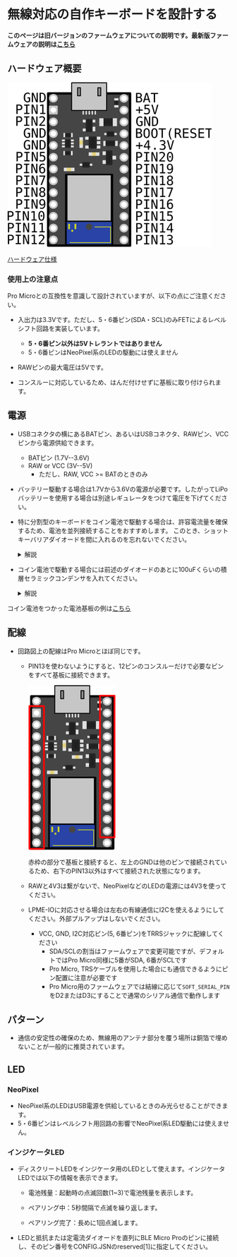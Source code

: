 # 無線対応の自作キーボードを設計する

**このページは旧バージョンのファームウェアについての説明です。最新版ファームウェアの説明は[こちら](../v1/README.md)**

## ハードウェア概要

![connection](img/ble_micro_pro.svg)

[ハードウェア仕様](features.md#ハードウェア仕様)

### 使用上の注意点

Pro Microとの互換性を意識して設計されていますが、以下の点にご注意ください。

- 入出力は3.3Vです。ただし、5・6番ピン(SDA・SCL)のみFETによるレベルシフト回路を実装しています。
  - **5・6番ピン以外は5Vトレラントではありません**
  - 5・6番ピンはNeoPixel系のLEDの駆動には使えません

- RAWピンの最大電圧は5Vです。

- コンスルーに対応しているため、はんだ付けせずに基板に取り付けられます。

## 電源

- USBコネクタの横にあるBATピン、あるいはUSBコネクタ、RAWピン、VCCピンから電源供給できます。
  - BATピン (1.7V--3.6V)
  - RAW or VCC (3V--5V)
    - ただし、RAW, VCC >= BATのときのみ

- バッテリー駆動する場合は1.7Vから3.6Vの電源が必要です。したがってLiPoバッテリーを使用する場合は別途レギュレータをつけて電圧を下げてください。

- 特に分割型のキーボードをコイン電池で駆動する場合は、許容電流量を確保するため、電池を並列接続することをおすすめします。
このとき、ショットキーバリアダイオードを間に入れるのを忘れないでください。

  <details>
  <summary>解説</summary>
    分割型の場合、BLE Micro Proの平均電流量は300uAくらいになる場合があります。コイン電池の定格連続電流は200uAくらいのため、電池を並列にして定格以下に抑えられるようにします。このとき、並列に繋いだ電池に電位差があると電池間で電流が流れてしまうため、ダイオードを挟んで防止します。ダイオードにはショットキーバリアダイオードという電圧降下が小さいダイオードを使うことで、電池の電圧が下がってきてもギリギリまで使い切ることができます。
  </details>

- コイン電池で駆動する場合には前述のダイオードのあとに100uFくらいの積層セラミックコンデンサを入れてください。

  <details>
  <summary>解説</summary>
  BLE Micro Proが無線通信するとき、瞬間的に6mAくらいの電流を必要とします。コイン電池は内部抵抗が大きいのでこの電流で電圧が瞬間的に下がってしまい、必要な電圧を下回ってBLE Micro Proがリセットしてしまう可能性があります。コンデンサを入れることでこのピークを鈍らせてリセットを防止します。
  </details>

コイン電池をつかった電池基板の例は[こちら](https://github.com/sekigon-gonnoc/BLE-Micro-Pro/tree/master/CoinCellHolder)

## 配線

- 回路図上の配線はPro Microとほぼ同じです。

  - PIN13を使わないようにすると、12ピンのコンスルーだけで必要なピンをすべて基板に接続できます。

    ![connection](img/ble_micro_pro_connection.svg)

     赤枠の部分で基板と接続すると、左上のGNDは他のピンで接続されているため、右下のPIN13以外はすべて接続された状態になります。

  - RAWと4V3は繋がないで、NeoPixelなどのLEDの電源には4V3を使ってください。

  - LPME-IOに対応させる場合は左右の有線通信にI2Cを使えるようにしてください。外部プルアップはしないでください。
    - VCC, GND, I2C対応ピン(5, 6番ピン)をTRRSジャックに配線してください
      - SDA/SCLの割当はファームウェアで変更可能ですが、デフォルトではPro Micro同様に5番がSDA, 6番がSCLです
      - Pro Micro, TRSケーブルを使用した場合にも通信できるようにピン配置に注意が必要です
      - Pro Micro用のファームウェアでは結線に応じて`SOFT_SERIAL_PIN`をD2またはD3にすることで通常のシリアル通信で動作します

## パターン

- 通信の安定性の確保のため、無線用のアンテナ部分を覆う場所は銅箔で埋めないことが一般的に推奨されています。

## LED

### NeoPixel

- NeoPixel系のLEDはUSB電源を供給しているときのみ光らせることができます。
- 5・6番ピンはレベルシフト用回路の影響でNeoPixel系LED駆動には使えません。

### インジケータLED

- ディスクリートLEDをインジケータ用のLEDとして使えます。インジケータLEDでは以下の情報を表示できます。

  - 電池残量：起動時の点滅回数(1~3)で電池残量を表示します。

  - ペアリング中：5秒間隔で点滅を繰り返します。

  - ペアリング完了：長めに1回点滅します。

- LEDと抵抗または定電流ダイオードを直列にBLE Micro Proのピンに接続し、そのピン番号をCONFIG.JSNのreserved[1]に指定してください。
